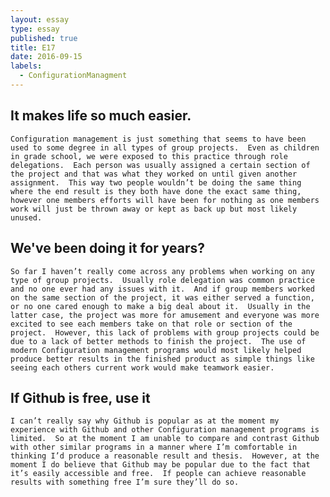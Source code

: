 ```yaml
---
layout: essay
type: essay
published: true
title: E17
date: 2016-09-15
labels:
  - ConfigurationManagment
---
```


## It makes life so much easier.
	Configuration management is just something that seems to have been used to some degree in all types of group projects.  Even as children in grade school, we were exposed to this practice through role delegations.  Each person was usually assigned a certain section of the project and that was what they worked on until given another assignment.  This way two people wouldn’t be doing the same thing where the end result is they both have done the exact same thing, however one members efforts will have been for nothing as one members work will just be thrown away or kept as back up but most likely unused.

## We've been doing it for years?

	So far I haven’t really come across any problems when working on any type of group projects.  Usually role delegation was common practice and no one ever had any issues with it.  And if group members worked on the same section of the project, it was either served a function, or no one cared enough to make a big deal about it.  Usually in the latter case, the project was more for amusement and everyone was more excited to see each members take on that role or section of the project.  However, this lack of problems with group projects could be due to a lack of better methods to finish the project.  The use of modern Configuration management programs would most likely helped produce better results in the finished product as simple things like seeing each others current work would make teamwork easier.

## If Github is free, use it

	I can’t really say why Github is popular as at the moment my experience with Github and other Configuration management programs is limited.  So at the moment I am unable to compare and contrast Github with other similar programs in a manner where I’m comfortable in thinking I’d produce a reasonable result and thesis.  However, at the moment I do believe that Github may be popular due to the fact that it’s easily accessible and free.  If people can achieve reasonable results with something free I’m sure they’ll do so.
